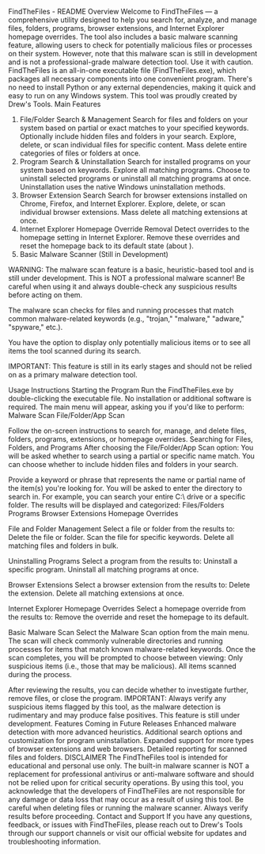 FindTheFiles - README
Overview
Welcome to FindTheFiles — a comprehensive utility designed to help you search for, analyze, and manage files, folders, programs, browser extensions, and Internet Explorer homepage overrides. The tool also includes a basic malware scanning feature, allowing users to check for potentially malicious files or processes on their system. However, note that this malware scan is still in development and is not a professional-grade malware detection tool. Use it with caution.
FindTheFiles is an all-in-one executable file (FindTheFiles.exe), which packages all necessary components into one convenient program. There's no need to install Python or any external dependencies, making it quick and easy to run on any Windows system.
This tool was proudly created by Drew's Tools.
Main Features
1. File/Folder Search & Management
Search for files and folders on your system based on partial or exact matches to your specified keywords.
Optionally include hidden files and folders in your search.
Explore, delete, or scan individual files for specific content.
Mass delete entire categories of files or folders at once.
2. Program Search & Uninstallation
Search for installed programs on your system based on keywords.
Explore all matching programs.
Choose to uninstall selected programs or uninstall all matching programs at once.
Uninstallation uses the native Windows uninstallation methods.
3. Browser Extension Search
Search for browser extensions installed on Chrome, Firefox, and Internet Explorer.
Explore, delete, or scan individual browser extensions.
Mass delete all matching extensions at once.
4. Internet Explorer Homepage Override Removal
Detect overrides to the homepage setting in Internet Explorer.
Remove these overrides and reset the homepage back to its default state (about
).
5. Basic Malware Scanner (Still in Development)

WARNING: The malware scan feature is a basic, heuristic-based tool and is still under development. This is NOT a professional malware scanner! Be careful when using it and always double-check any suspicious results before acting on them.


The malware scan checks for files and running processes that match common malware-related keywords (e.g., "trojan," "malware," "adware," "spyware," etc.).

You have the option to display only potentially malicious items or to see all items the tool scanned during its search.

IMPORTANT: This feature is still in its early stages and should not be relied on as a primary malware detection tool.

Usage Instructions
Starting the Program
Run the FindTheFiles.exe by double-clicking the executable file. No installation or additional software is required.
The main menu will appear, asking you if you'd like to perform:
Malware Scan
File/Folder/App Scan

Follow the on-screen instructions to search for, manage, and delete files, folders, programs, extensions, or homepage overrides.
Searching for Files, Folders, and Programs
After choosing the File/Folder/App Scan option:
You will be asked whether to search using a partial or specific name match.
You can choose whether to include hidden files and folders in your search.

Provide a keyword or phrase that represents the name or partial name of the item(s) you're looking for.
You will be asked to enter the directory to search in. For example, you can search your entire C:\ drive or a specific folder.
The results will be displayed and categorized:
Files/Folders
Programs
Browser Extensions
Homepage Overrides

File and Folder Management
Select a file or folder from the results to:
Delete the file or folder.
Scan the file for specific keywords.
Delete all matching files and folders in bulk.

Uninstalling Programs
Select a program from the results to:
Uninstall a specific program.
Uninstall all matching programs at once.

Browser Extensions
Select a browser extension from the results to:
Delete the extension.
Delete all matching extensions at once.

Internet Explorer Homepage Overrides
Select a homepage override from the results to:
Remove the override and reset the homepage to its default.

Basic Malware Scan
Select the Malware Scan option from the main menu.
The scan will check commonly vulnerable directories and running processes for items that match known malware-related keywords.
Once the scan completes, you will be prompted to choose between viewing:
Only suspicious items (i.e., those that may be malicious).
All items scanned during the process.

After reviewing the results, you can decide whether to investigate further, remove files, or close the program.
IMPORTANT: Always verify any suspicious items flagged by this tool, as the malware detection is rudimentary and may produce false positives. This feature is still under development.
Features Coming in Future Releases
Enhanced malware detection with more advanced heuristics.
Additional search options and customization for program uninstallation.
Expanded support for more types of browser extensions and web browsers.
Detailed reporting for scanned files and folders.
DISCLAIMER
The FindTheFiles tool is intended for educational and personal use only. The built-in malware scanner is NOT a replacement for professional antivirus or anti-malware software and should not be relied upon for critical security operations.
By using this tool, you acknowledge that the developers of FindTheFiles are not responsible for any damage or data loss that may occur as a result of using this tool.
Be careful when deleting files or running the malware scanner. Always verify results before proceeding.
Contact and Support
If you have any questions, feedback, or issues with FindTheFiles, please reach out to Drew's Tools through our support channels or visit our official website for updates and troubleshooting information.
